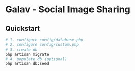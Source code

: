 # Galav - Social Image Sharing

## Quickstart

```sh
# 1. configure config/database.php
# 2. configure config/custom.php
# 3. create db
php artisan migrate
# 4. populate db (optional)
php artisan db:seed
```

